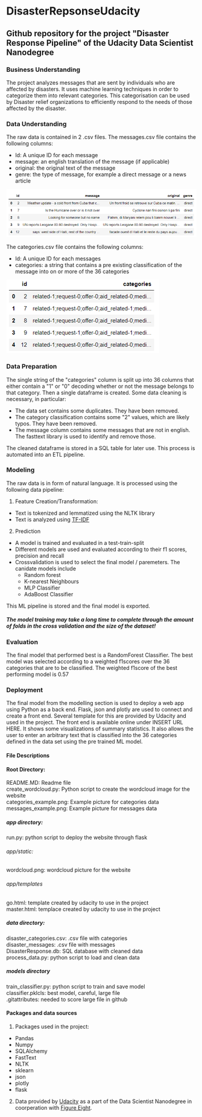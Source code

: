 
# DisasterRepsonseUdacity

## Github repository for the project "Disaster Response Pipeline" of the Udacity Data Scientist Nanodegree

### Business Understanding
The project analyzes messages that are sent by individuals who are affected by disasters. It uses machine learning techniques in order to categorize them into relevant categories. This categorisation can be used by Disaster relief organizations to efficiently respond to the needs of those affected by the disaster.

### Data Understanding
The raw data is contained in 2 .csv files. The messages.csv file contains the following columns:

- Id: A unique ID for each message
- message: an english translation of the message (if applicable)
- original: the original text of the message
- genre: the type of message, for example a direct message or a news article

![Example message](messages_example.png)

The categories.csv file contains the following columns:
- Id: A unique ID for each messages 
- categories: a string that contains a pre existing classification of the message into on or more of the 36 categories
   
![A test image](categories_example.png)

### Data Preparation
The single string of the "categories" column is split up into 36 columns that either contain a "1" or "0" decoding whether or not the message belongs to that category. Then a single dataframe is created. Some data cleaning is necessary, in particular:

- The data set contains some duplicates. They have been removed.
- The category classification contains some "2" values, which are likely typos. They have been removed.
- The message column contains some messages that are not in english. The fasttext library is used to identify and remove those.

The cleaned dataframe is stored in a SQL table for later use. This process is automated into an ETL pipeline.

### Modeling
The raw data is in form of natural language. It is processed using the following data pipeline:

1) Feature Creation/Transformation:
- Text is tokenized and lemmatized using the NLTK library
- Text is analyzed using [TF-IDF](https://en.wikipedia.org/wiki/Tf%E2%80%93idf)

2) Prediction
 - A model is trained and evaluated in a test-train-split
 - Different models are used and evaluated according to their f1 scores, precision and recall
 - Crossvalidation is used to select the final model / paremeters. The canidate models include
	 - Random forest
	 - K-nearest Neighbours
	 - MLP Classifier
	 - AdaBoost Classifier

This ML pipeline is stored and the final model is exported.
##### The model training may take a long time to complete through the amount of folds in the cross validation and the size of the dataset!

### Evaluation
The final model that performed best is a RandomForest Classifier. The best model was selected according to a weighted f1scores over the 36 categories that are to be classified. The weighted f1score of the best performing model is 0.57
### Deployment
The final model from the modelling section is used to deploy a web app using Python as a back end. Flask, json and plotly are used to connect and create a front end. Several template for this are provided by Udacity and used in the project. The front end is available online under INSERT URL HERE. It shows some visualizations of summary statistics. It also allows the user to enter an arbitrary text that is classified into the 36 categories defined in the data set using the pre trained ML model.

#### File Descriptions

#### Root Directory:
README.MD: Readme file  
create_wordcloud.py: Python script to create the wordcloud image for the website  
categories_example.png: Example picture for categories data  
messages_example.png: Example picture for messages data  

##### app directory:
run.py: python script to deploy the website through flask
###### app/static:
wordcloud.png: wordcloud picture for the website
###### app/templates
go.html: template created by udacity to use in the project  
master.html: templace created by udacity to use in the project
##### data directory:
disaster_categories.csv: .csv file with categories  
disaster_messages: .csv file with messages  
DisasterResponse.db: SQL database with cleaned data  
process_data.py: python script to load and clean data  

##### models directory
train_classifier.py: python script to train and save model  
classifier.pklcls: best model, careful, large file  
.gitattributes: needed to score large file in github  

#### Packages and data sources
1) Packages used in the project:
- Pandas
- Numpy
- SQLAlchemy
- FastText
- NLTK
- sklearn
- json
- plotly
- flask

2) Data provided by [Udacity](https://www.udacity.com) as a part of the Data Scientist Nanodegree in coorperation with [Figure Eight](https://figure-eight.com).


